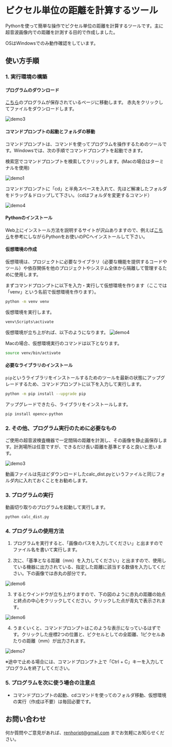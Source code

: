 # ピクセル単位の距離を計算するツール

Pythonを使って簡単な操作でピクセル単位の距離を計算するツールです。主に超音波画像内での距離を計測する目的で作成しました。 

OSはWindowsでのみ動作確認をしています。

## 使い方手順
### 1. 実行環境の構築

#### プログラムのダウンロード

[こちら](https://github.com/renhorikawa/calc_dist_app/blob/main/calc_dist.py)のプログラムが保存されているページに移動します。
赤丸をクリックしてファイルをダウンロードします。

![demo3](https://github.com/renhorikawa/calc_dist_app/blob/main/assets/6.png)


#### コマンドプロンプトの起動とフォルダの移動
コマンドプロンプトは、コマンドを使ってプログラムを操作するためのツールです。Windowsでは、次の手順でコマンドプロンプトを起動できます。

検索窓でコマンドプロンプトを検索してクリックします。(Macの場合はターミナルを使用)

![demo1](https://github.com/renhorikawa/calc_dist_app/blob/main/assets/1.png)

コマンドプロンプトに「cd」と半角スペースを入れて、先ほど解凍したフォルダをドラッグ＆ドロップして下さい。（cdはフォルダを変更するコマンド）

![demo4](https://github.com/renhorikawa/calc_dist_app/blob/main/assets/5.png)


#### Pythonのインストール
Web上にインストール方法を説明するサイトが沢山ありますので、例えば[こちら](https://udemy.benesse.co.jp/development/python-work/python-install.html)を参考にしながらPythonをお使いのPCへインストールして下さい。


#### 仮想環境の作成
仮想環境は、プロジェクトに必要なライブラリ（必要な機能を提供するコードやツール）や依存関係を他のプロジェクトやシステム全体から隔離して管理するために使用します。

まずコマンドプロンプトに以下を入力・実行して仮想環境を作ります（ここでは「venv」という名前で仮想環境を作ります）。

```bash
python -m venv venv
```

仮想環境を実行します。

```bash
venv\Scripts\activate
```
仮想環境が立ち上がれば、以下のようになります。
![demo4](https://github.com/renhorikawa/calc_dist_app/blob/main/assets/7.png)

Macの場合、仮想環境実行のコマンドは以下となります。
```bash
source venv/bin/activate
```

#### 必要なライブラリのインストール

`pip`というライブラリをインストールするためのツールを最新の状態にアップグレードするため、コマンドプロンプトに以下を入力して実行します。
```bash
python -m pip install --upgrade pip
```

アップグレードできたら、ライブラリをインストールします。
```bash
pip install opencv-python 
```

### 2. その他、プログラム実行のために必要なもの

ご使用の超音波検査機器で一定間隔の距離を計測し、その画像を静止画保存します。計測場所は任意ですが、できるだけ長い距離を基準とすると良いと思います。

![demo3](https://github.com/renhorikawa/calc_dist_app/blob/main/assets/8.jpg)


動画ファイルは先ほどダウンロードしたcalc_dist.pyというファイルと同じフォルダ内に入れておくことをお勧めします。

### 3. プログラムの実行
動画切り取りのプログラムを起動して実行します。

```bash
python calc_dist.py
```

### 4. プログラムの使用方法
1. プログラムを実行すると、「画像のパスを入力してください」と出ますのでファイル名を書いて実行します。  

2. 次に、「基準となる距離（mm）を入力してください」と出ますので、使用している機器に出力されている、指定した距離に該当する数値を入力してください。下の画像では赤丸の部分です。

  ![demo6](https://github.com/renhorikawa/calc_dist_app/blob/main/assets/2.jpg) 

3. するとウインドウが立ち上がりますので、下の図のように赤丸の距離の始点と終点の中心をクリックしてください。クリックした点が青丸で表示されます。

  ![demo6](https://github.com/renhorikawa/calc_dist_app/blob/main/assets/3.png) 

4. うまくいくと、コマンドプロンプトはこのような表示になっているはずです。クリックした座標2つの位置と、ピクセルとしての全距離、1ピクセルあたりの距離（mm）が出力されます。

  ![demo7](https://github.com/renhorikawa/calc_dist_app/blob/main/assets/4.png) 

   ※途中で止める場合には、コマンドプロンプト上で「Ctrl + C」キーを入力してプログラムを終了してください。


### 5. プログラムを次に使う場合の注意点
- コマンドプロンプトの起動、cdコマンドを使ってのフォルダ移動、仮想環境の実行（作成は不要）は毎回必要です。

## お問い合わせ

何か質問やご意見があれば、[renhoript@gmail.com](mailto:renhoript@gmail.com) までお気軽にお知らせください。
